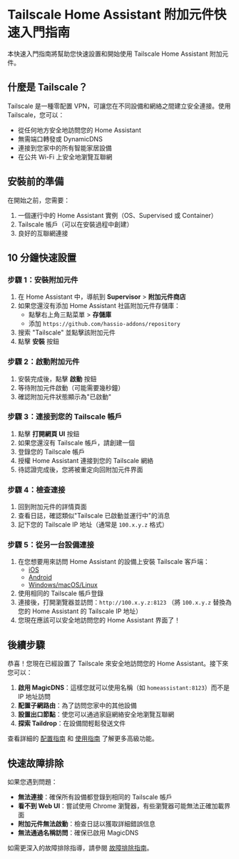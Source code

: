 # Tailscale Home Assistant 附加元件快速入門指南

本快速入門指南將幫助您快速設置和開始使用 Tailscale Home Assistant 附加元件。

## 什麼是 Tailscale？

Tailscale 是一種零配置 VPN，可讓您在不同設備和網絡之間建立安全連接。使用 Tailscale，您可以：

- 從任何地方安全地訪問您的 Home Assistant
- 無需端口轉發或 DynamicDNS
- 連接到您家中的所有智能家居設備
- 在公共 Wi-Fi 上安全地瀏覽互聯網

## 安裝前的準備

在開始之前，您需要：

1. 一個運行中的 Home Assistant 實例（OS、Supervised 或 Container）
2. Tailscale 帳戶（可以在安裝過程中創建）
3. 良好的互聯網連接

## 10 分鐘快速設置

### 步驟 1：安裝附加元件

1. 在 Home Assistant 中，導航到 **Supervisor** > **附加元件商店**
2. 如果您還沒有添加 Home Assistant 社區附加元件存儲庫：
   - 點擊右上角三點菜單 > **存儲庫**
   - 添加 `https://github.com/hassio-addons/repository`
3. 搜索 "Tailscale" 並點擊該附加元件
4. 點擊 **安裝** 按鈕

### 步驟 2：啟動附加元件

1. 安裝完成後，點擊 **啟動** 按鈕
2. 等待附加元件啟動（可能需要幾秒鐘）
3. 確認附加元件狀態顯示為"已啟動"

### 步驟 3：連接到您的 Tailscale 帳戶

1. 點擊 **打開網頁 UI** 按鈕
2. 如果您還沒有 Tailscale 帳戶，請創建一個
3. 登錄您的 Tailscale 帳戶
4. 授權 Home Assistant 連接到您的 Tailscale 網絡
5. 待認證完成後，您將被重定向回附加元件界面

### 步驟 4：檢查連接

1. 回到附加元件的詳情頁面
2. 查看日誌，確認類似"Tailscale 已啟動並運行中"的消息
3. 記下您的 Tailscale IP 地址（通常是 `100.x.y.z` 格式）

### 步驟 5：從另一台設備連接

1. 在您想要用來訪問 Home Assistant 的設備上安裝 Tailscale 客戶端：
   - [iOS](https://apps.apple.com/us/app/tailscale/id1470499037)
   - [Android](https://play.google.com/store/apps/details?id=com.tailscale.ipn)
   - [Windows/macOS/Linux](https://tailscale.com/download)
2. 使用相同的 Tailscale 帳戶登錄
3. 連接後，打開瀏覽器並訪問：`http://100.x.y.z:8123`
   （將 `100.x.y.z` 替換為您的 Home Assistant 的 Tailscale IP 地址）
4. 您現在應該可以安全地訪問您的 Home Assistant 界面了！

## 後續步驟

恭喜！您現在已經設置了 Tailscale 來安全地訪問您的 Home Assistant。接下來您可以：

1. **啟用 MagicDNS**：這樣您就可以使用名稱（如 `homeassistant:8123`）而不是 IP 地址訪問
2. **配置子網路由**：為了訪問您家中的其他設備
3. **設置出口節點**：使您可以通過家庭網絡安全地瀏覽互聯網
4. **探索 Taildrop**：在設備間輕鬆發送文件

查看詳細的 [配置指南](configuration.md) 和 [使用指南](usage.md) 了解更多高級功能。

## 快速故障排除

如果您遇到問題：

- **無法連接**：確保所有設備都登錄到相同的 Tailscale 帳戶
- **看不到 Web UI**：嘗試使用 Chrome 瀏覽器，有些瀏覽器可能無法正確加載界面
- **附加元件無法啟動**：檢查日誌以獲取詳細錯誤信息
- **無法通過名稱訪問**：確保已啟用 MagicDNS

如需更深入的故障排除指導，請參閱 [故障排除指南](troubleshooting.md)。 